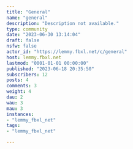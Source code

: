 ```yaml
---
title: "General" 
name: "general"
description: "Description not available."
type: community
date: "2023-06-30 13:14:04"
draft: false
nsfw: false
actor_id: "https://lemmy.fbxl.net/c/general"
host: lemmy.fbxl.net
lastmod: "0001-01-01 00:00:00"
published: "2023-06-18 20:35:50"
subscribers: 12
posts: 4
comments: 3
weight: 4
dau: 2
wau: 3
mau: 3
instances:
- "lemmy_fbxl_net"
tags: 
- "lemmy_fbxl_net"

---
```

